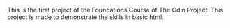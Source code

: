 This is the first project of the Foundations Course of The Odin Project.
This project is made to demonstrate the skills in basic html.
